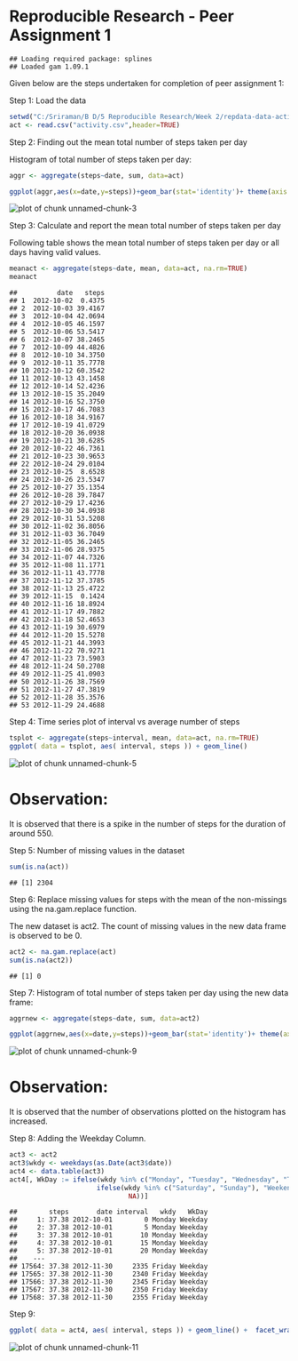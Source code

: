 Reproducible Research - Peer Assignment 1 
========================================================


```
## Loading required package: splines
## Loaded gam 1.09.1
```

Given below are the steps undertaken for completion of peer assignment 1:

Step 1: Load the data


```r
setwd("C:/Sriraman/B D/5 Reproducible Research/Week 2/repdata-data-activity")
act <- read.csv("activity.csv",header=TRUE)
```

Step 2: Finding out the mean total number of steps taken per day

Histogram of total number of steps taken per day:


```r
aggr <- aggregate(steps~date, sum, data=act)
```

```r
ggplot(aggr,aes(x=date,y=steps))+geom_bar(stat='identity')+ theme(axis.text.x=element_text(angle=-90))
```

![plot of chunk unnamed-chunk-3](figure/unnamed-chunk-3.png) 

Step 3: Calculate and report the mean total number of steps taken per day

Following table shows the mean total number of steps taken per day or all days having valid values.


```r
meanact <- aggregate(steps~date, mean, data=act, na.rm=TRUE)
meanact
```

```
##          date   steps
## 1  2012-10-02  0.4375
## 2  2012-10-03 39.4167
## 3  2012-10-04 42.0694
## 4  2012-10-05 46.1597
## 5  2012-10-06 53.5417
## 6  2012-10-07 38.2465
## 7  2012-10-09 44.4826
## 8  2012-10-10 34.3750
## 9  2012-10-11 35.7778
## 10 2012-10-12 60.3542
## 11 2012-10-13 43.1458
## 12 2012-10-14 52.4236
## 13 2012-10-15 35.2049
## 14 2012-10-16 52.3750
## 15 2012-10-17 46.7083
## 16 2012-10-18 34.9167
## 17 2012-10-19 41.0729
## 18 2012-10-20 36.0938
## 19 2012-10-21 30.6285
## 20 2012-10-22 46.7361
## 21 2012-10-23 30.9653
## 22 2012-10-24 29.0104
## 23 2012-10-25  8.6528
## 24 2012-10-26 23.5347
## 25 2012-10-27 35.1354
## 26 2012-10-28 39.7847
## 27 2012-10-29 17.4236
## 28 2012-10-30 34.0938
## 29 2012-10-31 53.5208
## 30 2012-11-02 36.8056
## 31 2012-11-03 36.7049
## 32 2012-11-05 36.2465
## 33 2012-11-06 28.9375
## 34 2012-11-07 44.7326
## 35 2012-11-08 11.1771
## 36 2012-11-11 43.7778
## 37 2012-11-12 37.3785
## 38 2012-11-13 25.4722
## 39 2012-11-15  0.1424
## 40 2012-11-16 18.8924
## 41 2012-11-17 49.7882
## 42 2012-11-18 52.4653
## 43 2012-11-19 30.6979
## 44 2012-11-20 15.5278
## 45 2012-11-21 44.3993
## 46 2012-11-22 70.9271
## 47 2012-11-23 73.5903
## 48 2012-11-24 50.2708
## 49 2012-11-25 41.0903
## 50 2012-11-26 38.7569
## 51 2012-11-27 47.3819
## 52 2012-11-28 35.3576
## 53 2012-11-29 24.4688
```

Step 4: Time series plot of interval vs average number of steps


```r
tsplot <- aggregate(steps~interval, mean, data=act, na.rm=TRUE)
ggplot( data = tsplot, aes( interval, steps )) + geom_line() 
```

![plot of chunk unnamed-chunk-5](figure/unnamed-chunk-5.png) 

Observation: 
============
It is observed that there is a spike in the number of steps for the duration of around 550.

Step 5: Number of missing values in the dataset


```r
sum(is.na(act))
```

```
## [1] 2304
```

Step 6: Replace missing values for steps with the mean of the non-missings using the na.gam.replace function. 

The new dataset is act2. The count of missing values in the new data frame is observed to be 0.


```r
act2 <- na.gam.replace(act)
sum(is.na(act2))
```

```
## [1] 0
```

Step 7: Histogram of total number of steps taken per day using the new data frame:


```r
aggrnew <- aggregate(steps~date, sum, data=act2)
```

```r
ggplot(aggrnew,aes(x=date,y=steps))+geom_bar(stat='identity')+ theme(axis.text.x=element_text(angle=-90))
```

![plot of chunk unnamed-chunk-9](figure/unnamed-chunk-9.png) 

Observation: 
============
It is observed that the number of observations plotted on the histogram has increased. 

Step 8: Adding the Weekday Column.


```r
act3 <- act2
act3$wkdy <- weekdays(as.Date(act3$date))
act4 <- data.table(act3)
act4[, WkDay := ifelse(wkdy %in% c("Monday", "Tuesday", "Wednesday", "Thursday", "Friday"), "Weekday",
                      ifelse(wkdy %in% c("Saturday", "Sunday"), "Weekend",
                              NA))]
```

```
##        steps       date interval   wkdy   WkDay
##     1: 37.38 2012-10-01        0 Monday Weekday
##     2: 37.38 2012-10-01        5 Monday Weekday
##     3: 37.38 2012-10-01       10 Monday Weekday
##     4: 37.38 2012-10-01       15 Monday Weekday
##     5: 37.38 2012-10-01       20 Monday Weekday
##    ---                                         
## 17564: 37.38 2012-11-30     2335 Friday Weekday
## 17565: 37.38 2012-11-30     2340 Friday Weekday
## 17566: 37.38 2012-11-30     2345 Friday Weekday
## 17567: 37.38 2012-11-30     2350 Friday Weekday
## 17568: 37.38 2012-11-30     2355 Friday Weekday
```

Step 9:


```r
ggplot( data = act4, aes( interval, steps )) + geom_line() +  facet_wrap(~ WkDay, nrow=2, ncol=1) 
```

![plot of chunk unnamed-chunk-11](figure/unnamed-chunk-11.png) 
